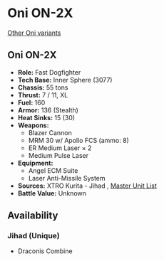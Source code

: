 # Oni ON-2X 

[Other Oni variants](../oni.md) 

## Oni ON-2X 

- **Role:** Fast Dogfighter 
- **Tech Base:** Inner Sphere (3077) 
- **Chassis:** 55 tons 
- **Thrust:** 7 / 11, XL 
- **Fuel:** 160 
- **Armor:** 136 (Stealth) 
- **Heat Sinks:** 15 (30) 
- **Weapons:** 
  - Blazer Cannon 
  - MRM 30 w/ Apollo FCS (ammo: 8) 
  - ER Medium Laser × 2 
  - Medium Pulse Laser 
- **Equipment:** 
  - Angel ECM Suite 
  - Laser Anti-Missile System 
- **Sources:** XTRO Kurita - Jihad , [Master Unit List](http://masterunitlist.info/Unit/Details/2320) 
- **Battle Value:** Unknown 

## Availability 

### Jihad (Unique) 

- Draconis Combine 

